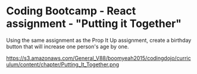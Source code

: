# Coding Bootcamp - React assignment - "Putting it Together"

Using the same assignment as the Prop It Up assignment, create a birthday button that will increase one person's age by one.

https://s3.amazonaws.com/General_V88/boomyeah2015/codingdojo/curriculum/content/chapter/Putting_It_Together.png